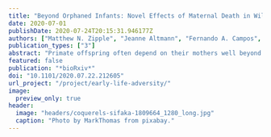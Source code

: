 ```yaml
---
title: "Beyond Orphaned Infants: Novel Effects of Maternal Death in Wild Primates"
date: 2020-07-01
publishDate: 2020-07-24T20:15:31.946177Z
authors: ["Matthew N. Zipple", "Jeanne Altmann", "Fernando A. Campos", "Marina Cords", "Linda M. Fedigan", "Richard R. Lawler", "Elizabeth V. Lonsdorf", "Susan Perry", "Anne E. Pusey", "Tara S. Stoinski", "Karen Strier", "Susan C. Alberts"]
publication_types: ["3"]
abstract: "Primate offspring often depend on their mothers well beyond the age of weaning, and offspring that experience maternal death in early life can suffer substantial reductions in fitness across the lifespan. Here we leverage data from eight wild primate populations (seven species) to examine two underappreciated pathways linking early maternal death and offspring fitness that are distinct from direct effects of orphaning on offspring survival. First, we show that, for five of the seven species, offspring face reduced survival during the years immediately preceding maternal death, while the mother is still alive. Second, we identify an intergenerational effect of early maternal loss in three species (muriquis, baboons, and blue monkeys), such that early maternal death experienced in one generation leads to reduced offspring survival in the next. Our results have important implications for the evolution of slow life histories in primates, as they suggest that maternal condition and survival are more important for offspring fitness than previously realized."
featured: false
publication: "*bioRxiv*"
doi: "10.1101/2020.07.22.212605"
url_project: "/project/early-life-adversity/"
image:
  preview_only: true
header:
  image: "headers/coquerels-sifaka-1809664_1280_long.jpg"
  caption: "Photo by MarkThomas from pixabay."
---
```

